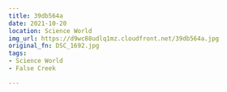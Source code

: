 ```yaml
---
title: 39db564a
date: 2021-10-20
location: Science World
img_url: https://d9wc88udlq1mz.cloudfront.net/39db564a.jpg
original_fn: DSC_1692.jpg
tags:
- Science World
- False Creek

---
```

